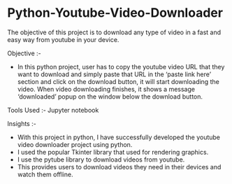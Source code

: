 # Python-Youtube-Video-Downloader

The objective of this project is to download any type of video in a fast and easy way from youtube in your device.

 Objective :-
 
- In this python project, user has to copy the youtube video URL that they want to download and simply paste that URL in the ‘paste link here’ section and click on the download button, it will start downloading the video. When video downloading finishes, it shows a message ‘downloaded’ popup on the window below the download button.

 Tools Used :- Jupyter notebook

 Insights :-

- With this project in python, I have successfully developed the youtube video downloader project using python.
- I used the popular Tkinter library that used for rendering graphics.
- I use the pytube library to download videos from youtube.
- This provides users to download videos they need in their devices and watch them offline.
